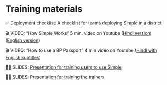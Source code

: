# Training materials

✅ [Deployment checklist](https://docs.google.com/document/d/1UhlX9NJYOSyCN4zOW_k2GpZq5BsJQiQBqDXLh-aKRMc/edit#): A checklist for teams deploying Simple in a district

🎬 VIDEO: “How Simple Works” 5 min. video on Youtube \([Hindi version](https://www.youtube.com/watch?v=zthrk6XfpjQ&t=9s)\) \([English version](https://www.youtube.com/watch?v=Gm_Fnp6ffaM&t=4s)\)

🎬 VIDEO: “How to use a BP Passport” 4 min video on Youtube \([Hindi with English subtitles](https://www.youtube.com/watch?v=aktZ1yTdDOA&feature=youtu.be)\)

👩‍💻 SLIDES: [Presentation for training users to use Simple](https://docs.google.com/presentation/d/1y4tEmm6ZaIphf48s8NNr6LjQt7pV8m_2AAubovGGVO8/edit?usp=sharing)

👩‍💻 SLIDES: [Presentation for training the trainers](https://docs.google.com/presentation/d/1sna087oQH6NbMk28pwmvvLvvAV4xyB0hHBACLP4iU1E/edit#slide=id.g7402fb462f_0_836)



